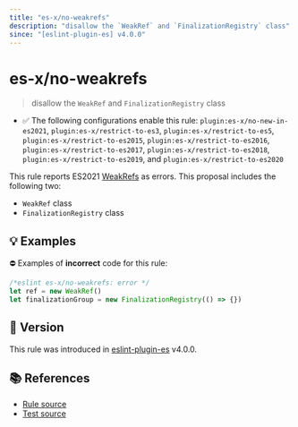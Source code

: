 ```yaml
---
title: "es-x/no-weakrefs"
description: "disallow the `WeakRef` and `FinalizationRegistry` class"
since: "[eslint-plugin-es] v4.0.0"
---
```


# es-x/no-weakrefs
> disallow the `WeakRef` and `FinalizationRegistry` class

- ✅ The following configurations enable this rule: `plugin:es-x/no-new-in-es2021`, `plugin:es-x/restrict-to-es3`, `plugin:es-x/restrict-to-es5`, `plugin:es-x/restrict-to-es2015`, `plugin:es-x/restrict-to-es2016`, `plugin:es-x/restrict-to-es2017`, `plugin:es-x/restrict-to-es2018`, `plugin:es-x/restrict-to-es2019`, and `plugin:es-x/restrict-to-es2020`

This rule reports ES2021 [WeakRefs](https://github.com/tc39/proposal-weakrefs) as errors.
This proposal includes the following two:

- `WeakRef` class
- `FinalizationRegistry` class

## 💡 Examples

⛔ Examples of **incorrect** code for this rule:

<eslint-playground type="bad">

```js
/*eslint es-x/no-weakrefs: error */
let ref = new WeakRef()
let finalizationGroup = new FinalizationRegistry(() => {})
```

</eslint-playground>

## 🚀 Version

This rule was introduced in [eslint-plugin-es] v4.0.0.

[eslint-plugin-es]: https://github.com/mysticatea/eslint-plugin-es

## 📚 References

- [Rule source](https://github.com/ota-meshi/eslint-plugin-es-x/blob/master/lib/rules/no-weakrefs.js)
- [Test source](https://github.com/ota-meshi/eslint-plugin-es-x/blob/master/tests/lib/rules/no-weakrefs.js)
